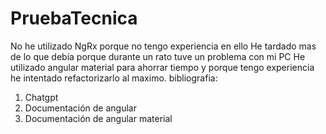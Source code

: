 # PruebaTecnica
No he utilizado NgRx porque no tengo experiencia en ello
He tardado mas de lo que debía porque durante un rato tuve un problema con mi PC
He utilizado angular material para ahorrar tiempo y porque tengo experiencia
he intentado refactorizarlo al maximo.
bibliografia:
1. Chatgpt
2. Documentación de angular
3. Documentación de angular material